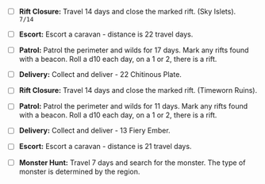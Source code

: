 - [ ] **Rift Closure:** Travel 14 days and close the marked rift. (Sky Islets).   
`7/14`
- [ ] **Escort:** Escort a caravan - distance is 22 travel days.

- [ ] **Patrol:** Patrol the perimeter and wilds for 17 days. Mark any rifts found with a beacon. Roll a d10 each day, on a 1 or 2, there is a rift.

- [ ] **Delivery:** Collect and deliver - 22 Chitinous Plate.

- [ ] **Rift Closure:** Travel 14 days and close the marked rift. (Timeworn Ruins).

- [ ] **Patrol:** Patrol the perimeter and wilds for 11 days. Mark any rifts found with a beacon. Roll a d10 each day, on a 1 or 2, there is a rift.

- [ ] **Delivery:** Collect and deliver - 13 Fiery Ember.

- [ ] **Escort:** Escort a caravan - distance is 21 travel days.

- [ ] **Monster Hunt:** Travel 7 days and search for the monster. The type of monster is determined by the region.


